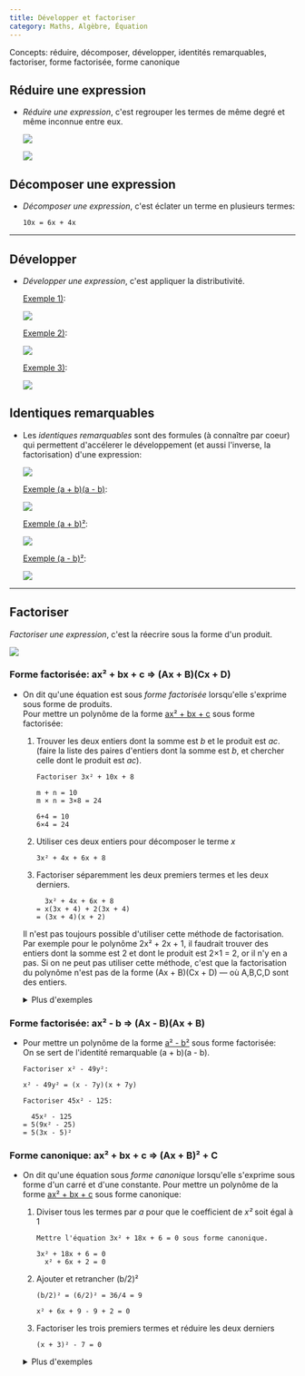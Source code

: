 ```yaml
---
title: Développer et factoriser
category: Maths, Algèbre, Équation
---
```


Concepts: réduire, décomposer, développer, identités remarquables, factoriser, forme factorisée, forme canonique

## Réduire une expression

* *Réduire une expression*, c'est regrouper les termes de même degré et même inconnue entre eux.

  ![](https://i.imgur.com/ce5uPUw.png)

  ![](https://i.imgur.com/Ty97Z8T.png?1)

## Décomposer une expression

* *Décomposer une expression*, c'est éclater un terme en plusieurs termes:

  ```
  10x = 6x + 4x
  ```

---

## Développer

* *Développer une expression*, c'est appliquer la distributivité.

  <ins>Exemple 1)</ins>:

  ![](https://i.imgur.com/qiISlXV.png?1)

  <ins>Exemple 2)</ins>:

  ![](https://i.imgur.com/ytfBzfam.png)

  <ins>Exemple 3)</ins>:

  ![](https://i.imgur.com/IS9yV4L.png?2)

## Identiques remarquables

* Les *identiques remarquables* sont des formules (à connaître par coeur)  
  qui permettent d'accélerer le développement (et aussi l'inverse, la factorisation) d'une expression:

  ![](https://i.imgur.com/vRoDws0.png)

  <ins>Exemple (a + b)(a - b)</ins>:

  ![](https://i.imgur.com/5Pgkf1z.png)

  <ins>Exemple (a + b)²</ins>:

  ![](https://i.imgur.com/xnDIPnV.png)

  <ins>Exemple (a - b)²</ins>:

  ![](https://i.imgur.com/hHAAwyt.png)

---

## Factoriser

*Factoriser une expression*, c'est la réecrire sous la forme d'un produit.

![](https://i.imgur.com/lqZ3YiP.png)

### Forme factorisée: ax² + bx + c ⇒ (Ax + B)(Cx + D)

* On dit qu'une équation est sous *forme factorisée* lorsqu'elle s'exprime sous forme de produits.  
  Pour mettre un polynôme de la forme <ins>ax² + bx + c</ins> sous forme factorisée:

  1. Trouver les deux entiers dont la somme est *b* et le produit est *ac*.  
     (faire la liste des paires d'entiers dont la somme est *b*, et chercher celle dont le produit est *ac*).

      ```
      Factoriser 3x² + 10x + 8

      m + n = 10
      m × n = 3×8 = 24

      6+4 = 10
      6×4 = 24
      ```

  2. Utiliser ces deux entiers pour décomposer le terme *x*

      ```
      3x² + 4x + 6x + 8
      ```

  3. Factoriser séparemment les deux premiers termes et les deux derniers.

      ```
        3x² + 4x + 6x + 8
      = x(3x + 4) + 2(3x + 4)
      = (3x + 4)(x + 2)
      ```

  Il n'est pas toujours possible d'utiliser cette méthode de factorisation. Par exemple pour le polynôme 2x² + 2x + 1, il faudrait trouver des entiers dont la somme est 2 et dont le produit est 2×1 = 2, or il n'y en a pas. Si on ne peut pas utiliser cette méthode, c'est que la factorisation du polynôme n'est pas de la forme (Ax + B)(Cx + D) — où A,B,C,D sont des entiers.

  <details>
  <summary>Plus d'exemples</summary>

  <ins>Exemple a</ins>:  
  <img src="https://i.imgur.com/QBHIoFn.png" />

  <ins>Exemple b</ins>:  
  <img src="https://i.imgur.com/bbst0wN.png" />

  <ins>Exemple c</ins>:  
  <img src="https://i.imgur.com/BaYgM24.png" />
  </details>

### Forme factorisée: ax² - b => (Ax - B)(Ax + B)

* Pour mettre un polynôme de la forme <ins>a² - b²</ins> sous forme factorisée:  
  On se sert de l'identité remarquable (a + b)(a - b).

  ```
  Factoriser x² - 49y²:

  x² - 49y² = (x - 7y)(x + 7y)
  ```

  ```
  Factoriser 45x² - 125:

    45x² - 125
  = 5(9x² - 25)
  = 5(3x - 5)²
  ```

### Forme canonique: ax² + bx + c ⇒ (Ax + B)² + C

* On dit qu'une équation sous *forme canonique* lorsqu'elle s'exprime sous forme d'un carré et d'une constante. Pour mettre un polynôme de la forme <ins>ax² + bx + c</ins> sous forme canonique:

  1. Diviser tous les termes par *a* pour que le coefficient de *x²* soit égal à 1

      ```
      Mettre l'équation 3x² + 18x + 6 = 0 sous forme canonique.

      3x² + 18x + 6 = 0
        x² + 6x + 2 = 0
      ```

  2. Ajouter et retrancher (b/2)²

      ```
      (b/2)² = (6/2)² = 36/4 = 9

      x² + 6x + 9 - 9 + 2 = 0
      ```

  3. Factoriser les trois premiers termes et réduire les deux derniers

      ```
      (x + 3)² - 7 = 0
      ```

  <details>
  <summary>Plus d'exemples</summary>

  <pre>
  Mettre x² - 4x = 5 sous forme canonique.

  x² - 4x + 4 - 4 - 5 = 0
        (x² - 2)² - 9 = 0
  </pre>

  <pre>
  Mettre -2x² + 8x + 8 sous forme canonique.

  -2(x² - 4x - 4)
  -2(x² - 4x + 4 - 4 - 4)
  -2((x - 2)² - 8)
  -2(x - 2)² - 16
  </pre>

  <pre>
  Mettre 2x² + 11x + 15 sous forme canonique.

  2(x² + 11/2x + 15/2)
  2(x² + 11/2x + 121/16 - 121/16 + 15/2)
  2((x + 11/4)² - 121/16 + 120/16)
  2((x + 11/4)² - 1/16)
  2(x + 11/4)² - 1/8
  </pre>
  </details>
